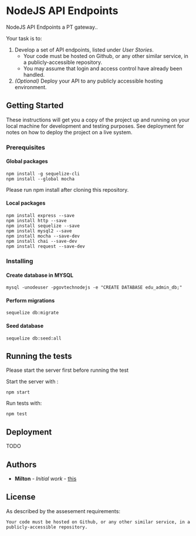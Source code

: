 # NodeJS API Endpoints
NodeJS API Endpoints a PT gateway.. 

Your task is to:
1. Develop a set of API endpoints, listed under *User Stories*.
    * Your code must be hosted on Github, or any other similar service, in a publicly-accessible repository.
    * You may assume that login and access control have already been handled.
2. *(Optional)* Deploy your API to any publicly accessible hosting environment.

## Getting Started

These instructions will get you a copy of the project up and running on your local machine for development and testing purposes. See deployment for notes on how to deploy the project on a live system.

### Prerequisites
#### Global packages
```
npm install -g sequelize-cli
npm install --global mocha
```

Please run npm install after cloning this repository.
#### Local packages
```
npm install express --save
npm install http --save
npm install sequelize --save
npm install mysql2 --save
npm install mocha --save-dev
npm install chai --save-dev
npm install request --save-dev
```

### Installing

#### Create database in MYSQL
```
mysql -unodeuser -pgovtechnodejs -e "CREATE DATABASE edu_admin_db;"
```

#### Perform migrations
```
sequelize db:migrate
```

#### Seed database
```
sequelize db:seed:all
```


## Running the tests
Please start the server first before running the test

Start the server with :
```
npm start
```

Run tests with:
```
npm test
```

## Deployment

TODO

## Authors

* **Milton** - *Initial work* - [this](https://github.com/yupm/NJSTechAssigment)

## License

As described by the assesement requirements:
```
Your code must be hosted on Github, or any other similar service, in a publicly-accessible repository.
```

